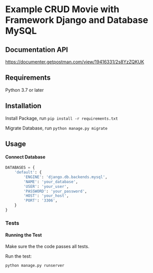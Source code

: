 <!-- omit in toc -->
# Example CRUD Movie with Framework Django and Database MySQL

## Documentation API
https://documenter.getpostman.com/view/19416331/2s8YzZQKUK

## Requirements

Python 3.7 or later

## Installation

Install Package, run ```pip install -r requirements.txt```

Migrate Database, run ```python manage.py migrate```

## Usage

#### Connect Database

```python
DATABASES = {
    'default': {
        'ENGINE': 'django.db.backends.mysql',
        'NAME': 'your_database',
        'USER': 'your_user',
        'PASSWORD': 'your_password',
        'HOST': 'your_host',
        'PORT': '3306',
    }
}
```

### Tests

#### Running the Test

Make sure the the code passes all tests.

Run the test:

```
python manage.py runserver
```